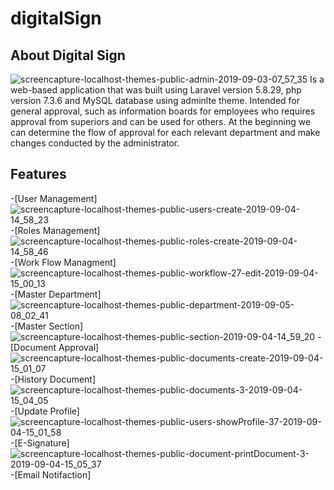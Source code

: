 # digitalSign

## About Digital Sign
![screencapture-localhost-themes-public-admin-2019-09-03-07_57_35](https://user-images.githubusercontent.com/16008924/64303530-d66b5f00-cfb2-11e9-9682-d58335fe0a3f.png)
Is a web-based application that was built using Laravel version 5.8.29, php version 7.3.6 and
MySQL database using
adminlte theme.
Intended for general approval, such as information boards for employees who
requires approval from superiors and can be used for others.
At the beginning we can determine the flow of approval for each relevant department and make changes
conducted by the administrator.

## Features

-[User Management] 
![screencapture-localhost-themes-public-users-create-2019-09-04-14_58_23](https://user-images.githubusercontent.com/16008924/64303641-37933280-cfb3-11e9-838e-80cb6fabc1ee.png)
-[Roles Management]
![screencapture-localhost-themes-public-roles-create-2019-09-04-14_58_46](https://user-images.githubusercontent.com/16008924/64303662-45e14e80-cfb3-11e9-8c1e-dfd6a826f724.png)
-[Work Flow Managment]
![screencapture-localhost-themes-public-workflow-27-edit-2019-09-04-15_00_13](https://user-images.githubusercontent.com/16008924/64303674-51347a00-cfb3-11e9-81a2-fb9e7ddd3af7.png)
-[Master Department]
![screencapture-localhost-themes-public-department-2019-09-05-08_02_41](https://user-images.githubusercontent.com/16008924/64303719-8e007100-cfb3-11e9-9c9e-417d349a267d.png)
-[Master Section]
![screencapture-localhost-themes-public-section-2019-09-04-14_59_20](https://user-images.githubusercontent.com/16008924/64303728-9d7fba00-cfb3-11e9-85e8-04226a1ea0d8.png)
-[Document Approval]
![screencapture-localhost-themes-public-documents-create-2019-09-04-15_01_07](https://user-images.githubusercontent.com/16008924/64303743-b0928a00-cfb3-11e9-9ef5-feefea3970b7.png)
-[History Document]
![screencapture-localhost-themes-public-documents-3-2019-09-04-15_04_05](https://user-images.githubusercontent.com/16008924/64303830-2991e180-cfb4-11e9-82a2-add2c4ea21c3.png)
-[Update Profile]
![screencapture-localhost-themes-public-users-showProfile-37-2019-09-04-15_01_58](https://user-images.githubusercontent.com/16008924/64303752-bdaf7900-cfb3-11e9-8bed-268e4b859c0d.png)
-[E-Signature]
![screencapture-localhost-themes-public-document-printDocument-3-2019-09-04-15_05_37](https://user-images.githubusercontent.com/16008924/64303780-da4bb100-cfb3-11e9-818d-19524d835262.png)
-[Email Notifaction]
